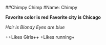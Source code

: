 ##Chimpy Chimp
#Name: Chimpy

**Favorite color is red**
**Favorite city is Chicago**

*Hair is Blondy*
*Eyes are blue*

++Likes Girls++
+Likes running+
